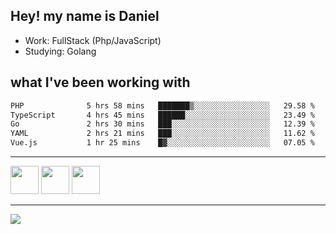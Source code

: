 ## Hey! my name is Daniel

- Work: FullStack (Php/JavaScript)
- Studying: Golang

## what I've been working with
<!--START_SECTION:waka-->

```txt
PHP              5 hrs 58 mins   ███████▒░░░░░░░░░░░░░░░░░   29.58 %
TypeScript       4 hrs 45 mins   ██████░░░░░░░░░░░░░░░░░░░   23.49 %
Go               2 hrs 30 mins   ███░░░░░░░░░░░░░░░░░░░░░░   12.39 %
YAML             2 hrs 21 mins   ███░░░░░░░░░░░░░░░░░░░░░░   11.62 %
Vue.js           1 hr 25 mins    █▓░░░░░░░░░░░░░░░░░░░░░░░   07.05 %
```

<!--END_SECTION:waka-->
    

<hr>
<div>
    <img height="45" src="https://img.icons8.com/color/48/000000/nodejs.png"/>
    <img height="45" src="https://www.vectorlogo.zone/logos/golang/golang-ar21.svg">
    <img height="45" src="https://www.vectorlogo.zone/logos/nestjs/nestjs-icon.svg">
</div>
<hr>
<div>
    <a href="https://www.linkedin.com/in/daniel-lucas-bb7b82193/" target="_blank">
        <img src="https://img.shields.io/badge/LinkedIn-0077B5?style=for-the-badge&logo=linkedin&logoColor=white">
    </a>
</div>
